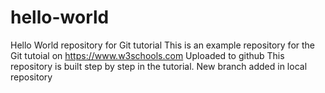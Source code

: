 # hello-world
Hello World repository for Git tutorial
This is an example repository for the Git tutoial on https://www.w3schools.com
Uploaded to github
This repository is built step by step in the tutorial.
New branch added in local repository